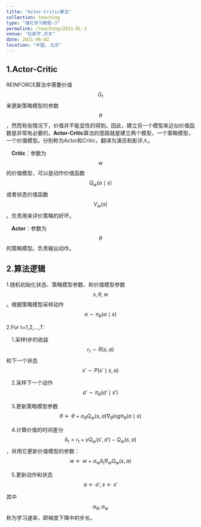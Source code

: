 ```yaml
---
title: "Actor-Critic算法"
collection: teaching
type: "强化学习教程-3"
permalink: /teaching/2021-RL-3
venue: "杜新宇,京东"
date: 2021-06-02
location: "中国, 北京"
---
```


<script type="text/javascript" src="http://cdn.mathjax.org/mathjax/latest/MathJax.js?config=default"></script>

## 1.Actor-Critic

REINFORCE算法中需要价值$$G_t$$来更新策略模型的参数$$\theta$$，然而有些情况下，价值并不能显性的得到。因此，建立另一个模型来近似价值函数是非常有必要的。**Actor-Critic**算法的思路就是建立两个模型，一个策略模型，一个价值模型。分别称为Actor和Critic，翻译为演员和影评人。

&emsp;**Critic**：参数为$$w$$的价值模型，可以是动作价值函数$$Q_w(a\mid s)$$或者状态价值函数$$V_w(s)$$。负责用来评价策略的好坏。

&emsp;**Actor**：参数为$$\theta$$的策略模型。负责输出动作。

## 2.算法逻辑

1.随机初始化状态、策略模型参数、和价值模型参数$$s,\theta,w$$。根据策略模型采样动作$$a\sim\pi_\theta(a\mid s)$$

2.For t=1,2,...,T:

&emsp;1.采样t步的收益$$r_t\sim R(s,a)$$和下一个状态$$s'\sim P(s'\mid s,a)$$

&emsp;2.采样下一个动作$$a'\sim\pi_\theta(a'\mid s')$$

&emsp;3.更新策略模型参数$$\theta \leftarrow \theta+\alpha_\theta Q_w(s,a)\nabla_\theta log\pi_\theta(a\mid s)$$

&emsp;4.计算价值的时间差分$$\delta_t=r_t+\gamma Q_w(s',a')-Q_w(s,a)$$，并用它更新价值模型的参数：$$w\leftarrow w+\alpha_w \delta_t\nabla_wQ_w(s,a)$$

&emsp;5.更新动作和状态$$a\leftarrow a',s\leftarrow s'$$

其中$$\alpha_\theta, \alpha_w$$称为学习速率，即梯度下降中的步长。